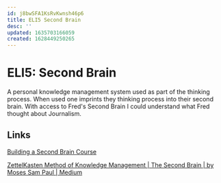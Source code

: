 ```yaml
---
id: j8bwSFA1KsRvKwnsh46p6
title: ELI5 Second Brain
desc: ''
updated: 1635703166059
created: 1628449250265
---
```

# ELI5: Second Brain
A personal knowledge management system used as part of the thinking process. When used one imprints they thinking process into their second brain. With access to Fred's Second Brain I could understand what Fred thought about Journalism.


## Links

[Building a Second Brain Course](https://www.buildingasecondbrain.com/)

[ZettelKasten Method of Knowledge Management | The Second Brain | by Moses Sam Paul | Medium](https://medium.com/@mosessampaul/zettelkasten-method-of-knowledge-management-the-second-brain-218108942514)
